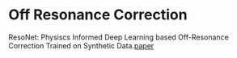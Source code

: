 # Off Resonance Correction
ResoNet: Physiscs Informed Deep Learning based Off-Resonance Correction Trained on Synthetic Data.[paper](https://submissions.mirasmart.com/ISMRM2022/Itinerary/Files/PDFFiles/0555.html)
